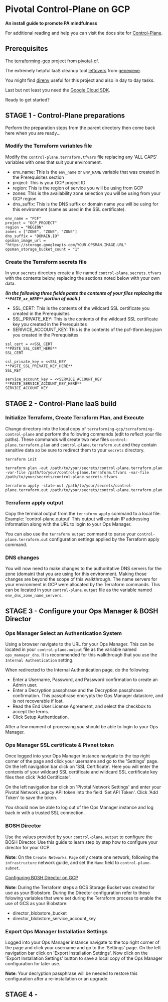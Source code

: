 # Pivotal Control-Plane on GCP
**An install guide to promote PA mindfulness**

For additional reading and help you can visit the docs site for [Control-Plane](https://control-plane-docs.cfapps.io/).

## Prerequisites
The [terraforming-gcp](https://github.com/pivotal-cf/terraforming-gcp/) project from [pivotal-cf](https://github.com/pivotal-cf).

The extremely helpful IaaS cleanup tool [leftovers](https://github.com/genevieve/leftovers) from [genevieve](https://github.com/genevieve).

You might find [direnv](https://direnv.net/) useful for this project and also in day to day tasks.

Last but not least you need the [Google Cloud SDK](https://cloud.google.com/sdk/docs/).

Ready to get started?

## STAGE 1 - Control-Plane preparations
Perform the preparation steps from the parent directory then come back here when you are ready...

### Modify the Terraform variables file
Modify the `control-plane.terraform.tfvars` file replacing any 'ALL CAPS' variables with ones that suit your environment.

  - env_name: This is the `env_name` or `ENV_NAME` variable that was created in the Prerequisites section
  - project: This is your GCP project ID
  - region: This is the region of service you will be using from GCP
  - zones: This is the availability zone selection you will be using from your GCP region
  - dns_suffix: This is the DNS suffix or domain name you will be using for this environment (same as used in the SSL certificate).

```
env_name = "PCF"
project	= "GCP_PROJECT"
region = "REGION"
zones = ["ZONE", "ZONE", "ZONE"]
dns_suffix = "DOMAIN.IO"
opsman_image_url = "https://storage.googleapis.com/YOUR.OPSMAN.IMAGE.URL"
opsman_storage_bucket_count = "1"
```

### Create the Terraform secrets file
In your `secrets` directory create a file named `control-plane.secrets.tfvars` with the contents below, replacing the sections noted below with your own data.

__*(In the following three fields paste the contents of your files replacing the `**PASTE_xx_HERE**` portion of each.)*__

  - SSL_CERT: This is the contents of the wildcard SSL certificate you created in the Prerequisites
  - SSL_PRIVATE_KEY: This is the contents of the wildcard SSL certificate key you created in the Prerequisites
  - SERIVICE_ACCOUNT_KEY: This is the contents of the pcf-tform.key.json you created in the Prerequisites

```
ssl_cert = <<SSL_CERT
**PASTE_SSL_CERT_HERE**
SSL_CERT

ssl_private_key = <<SSL_KEY
**PASTE_SSL_PRIVATE_KEY_HERE**
SSL_KEY

service_account_key = <<SERVICE_ACCOUNT_KEY
**PASTE_SERVICE_ACCOUNT_KEY_HERE**
SERVICE_ACCOUNT_KEY
```

## STAGE 2 - Control-Plane IaaS build
### Initialize Terraform, Create Terraform Plan, and Execute
Change directory into the local copy of `terraforming-gcp/terraforming-control-plane` and perform the following commands (edit to reflect your file paths). These commands will create two new files `control-plane.terraform.plan` and `control-plane.terraform.out` and they contain sensitive data so be sure to redirect them to your `secrets` directory.
```
terraform init

terraform plan -out /path/to/your/secrets/control-plane.terraform.plan -var-file /path/to/your/control-plane.terraform.tfvars -var-file /path/to/your/secrets/control-plane.secrets.tfvars

terraform apply -state-out /path/to/your/secrets/control-plane.terraform.out /path/to/your/secrets/control-plane.terraform.plan
```

### Terraform apply output
Copy the terminal output from the `terraform apply` command to a local file. Example: 'control-plane.output' This output will contain IP addressing information along with the URL to login to your Ops Manager.

You can also use the `terraform output` command to parse your `control-plane.terraform.out` configuration settings applied by the Terraform apply command.

### DNS changes
You will now need to make changes to the authoritative DNS servers for the zone (domain) that you are using for this environment. Making those changes are beyond the scope of this walkthrough. The name servers for your environment in GCP were allocated by the Terraform commands. This can be located in your `control-plane.output` file as the variable named `env_dns_zone_name_servers`.

## STAGE 3 - Configure your Ops Manager & BOSH Director
### Ops Manager Select an Authentication System
Using a browser navigate to the URL for your Ops Manager. This can be located in your `control-plane.output` file as the variable named `ops_manager_dns`. It is recommended for this walkthrough that you use the `Internal Authentication` setting.

When redirected to the Internal Authentication page, do the following:

  - Enter a Username, Password, and Password confirmation to create an Admin user.
  - Enter a Decryption passphrase and the Decryption passphrase confirmation. This passphrase encrypts the Ops Manager datastore, and is not recoverable if lost.
  - Read the End User License Agreement, and select the checkbox to accept the terms.
  - Click Setup Authentication.

After a few moment of processing you should be able to login to your Ops Manager.

### Ops Manager SSL certificate & Pivnet token
Once logged into your Ops Manager instance navigate to the top right corner of the page and click your username and go to the 'Settings' page. On the left navigation bar click on 'SSL Certificate'. Here you will enter the contents of your wildcard SSL certificate and wildcard SSL certificate key files then click 'Add Certificate'.

On the left navigation bar click on 'Pivotal Network Settings' and enter your Pivotal Network Legacy API token into the field 'Set API Token'. Click 'Add Token' to save the token.

You should now be able to log out of the Ops Manager instance and log back in with a trusted SSL connection.

### BOSH Director
Use the values provided by your `control-plane.output` to configure the BOSH Director. Use this guide to learn step by step how to configure your director for your GCP.

**Note**: On the `Create Networks Page` only create one network, following the `infrastructure` network guide, and set the `Name` field to `control-plane-subnet`.

[Configuring BOSH Director on GCP](https://docs.pivotal.io/pivotalcf/2-4/om/gcp/config-terraform.html)

**Note**: During the Terraform steps a GCS Storage Bucket was created for use as your Blobstore. During the Director configuration refer to these folowing variables that were set during the Terraform process to enable the use of GCS as your Blobstore:
  - director_blobstore_bucket
  - director_blobstore_service_account_key

### Export Ops Manager Installation Settings
Logged into your Ops Manager instance navigate to the top right corner of the page and click your username and go to the 'Settings' page. On the left navigation bar click on 'Export Installation Settings'. Now click on the 'Export Installation Settings' button to save a local copy of the Ops Manager configuration for later use.

**Note**: Your decryption passphrase will be needed to restore this configuration after a re-installation or an upgrade.

## STAGE 4 -
<!--- SAMPLE COMMENT --->

